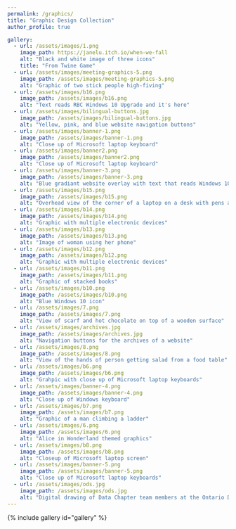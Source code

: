 ```yaml
---
permalink: /graphics/
title: "Graphic Design Collection"
author_profile: true

gallery:
  - url: /assets/images/1.png
    image_path: https://janelu.itch.io/when-we-fall
    alt: "Black and white image of three icons"
    title: "From Twine Game"
  - url: /assets/images/meeting-graphics-5.png
    image_path: /assets/images/meeting-graphics-5.png
    alt: "Graphic of two stick people high-fiving"
  - url: /assets/images/b16.png
    image_path: /assets/images/b16.png
    alt: "Text reads RBC Windows 10 Upgrade and it's here"
  - url: /assets/images/bilingual-buttons.jpg
    image_path: /assets/images/bilingual-buttons.jpg
    alt: "Yellow, pink, and blue website navigation buttons"
  - url: /assets/images/banner-1.png
    image_path: /assets/images/banner-1.png
    alt: "Close up of Microsoft laptop keyboard"
  - url: /assets/images/banner2.png
    image_path: /assets/images/banner2.png
    alt: "Close up of Microsoft laptop keyboard"
  - url: /assets/images/banner-3.png
    image_path: /assets/images/banner-3.png
    alt: "Blue gradiant website overlay with text that reads Windows 10"
  - url: /assets/images/b15.png
    image_path: /assets/images/b15.png
    alt: "Overhead view of the corner of a laptop on a desk with pens and sticky notes"
  - url: /assets/images/b14.png
    image_path: /assets/images/b14.png
    alt: "Graphic with multiple electronic devices"
  - url: /assets/images/b13.png
    image_path: /assets/images/b13.png
    alt: "Image of woman using her phone"
  - url: /assets/images/b12.png
    image_path: /assets/images/b12.png    
    alt: "Graphic with multiple electronic devices"
  - url: /assets/images/b11.png
    image_path: /assets/images/b11.png
    alt: "Graphic of stacked books"
  - url: /assets/images/b10.png
    image_path: /assets/images/b10.png
    alt: "Blue Windows 10 icon"
  - url: /assets/images/7.png
    image_path: /assets/images/7.png
    alt: "View of scarf and hot chocolate on top of a wooden surface"
  - url: /assets/images/archives.jpg
    image_path: /assets/images/archives.jpg
    alt: "Navigation buttons for the archives of a website"
  - url: /assets/images/8.png
    image_path: /assets/images/8.png
    alt: "View of the hands of person getting salad from a food table"
  - url: /assets/images/b6.png
    image_path: /assets/images/b6.png
    alt: "Grahpic with close up of Microsoft laptop keyboards"
  - url: /assets/images/banner-4.png
    image_path: /assets/images/banner-4.png
    alt: "Close up of Windows keyboard"
  - url: /assets/images/b7.png
    image_path: /assets/images/b7.png
    alt: "Graphic of a man climbing a ladder"
  - url: /assets/images/6.png
    image_path: /assets/images/6.png
    alt: "Alice in Wonderland themed graphics"
  - url: /assets/images/b8.png
    image_path: /assets/images/b8.png
    alt: "Closeup of Microsoft laptop screen"
  - url: /assets/images/banner-5.png
    image_path: /assets/images/banner-5.png
    alt: "Close up of Microsoft laptop keyboards"
  - url: /assets/images/ods.jpg
    image_path: /assets/images/ods.jpg
    alt: "Digital drawing of Data Chapter team members at the Ontario Digital Service"
---
```

{% include gallery id="gallery" %}
